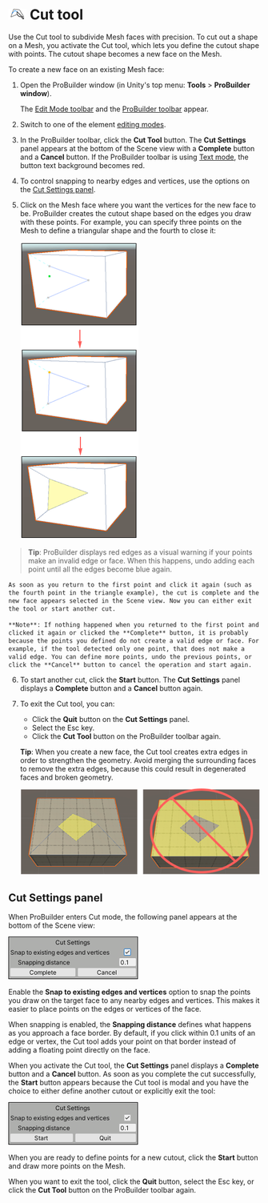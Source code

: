 # ![Cut Tool icon](images/icons/Cut_Tool.png) Cut tool

Use the Cut tool to subdivide Mesh faces with precision. To cut out a shape on a Mesh, you activate the Cut tool, which lets you define the cutout shape with points. The cutout shape becomes a new face on the Mesh.

To create a new face on an existing Mesh face:

1. Open the ProBuilder window (in Unity's top menu: **Tools** > **ProBuilder window**).

	The [Edit Mode toolbar](edit-mode-toolbar.md) and the [ProBuilder toolbar](toolbar.md) appear.

1. Switch to one of the element [editing modes](modes.md).

2. In the ProBuilder toolbar, click the **Cut Tool** button. The **Cut Settings** panel appears at the bottom of the Scene view with a **Complete** button and a **Cancel** button. If the ProBuilder toolbar is using [Text mode](customizing.md#text-vs-icon-mode), the button text background becomes red.

3. To control snapping to nearby edges and vertices, use the options on the [Cut Settings panel](#cut-tool_panel).

5. Click on the Mesh face where you want the vertices for the new face to be. ProBuilder creates the cutout shape based on the edges you draw with these points. For example, you can specify three points on the Mesh to define a triangular shape and the fourth to close it:

	![Example of a triangular cutout on a face](images/cut-tool-example.png)

  > **Tip**: ProBuilder displays red edges as a visual warning if your points make an invalid edge or face. When this happens, undo adding each point until all the edges become blue again.

	As soon as you return to the first point and click it again (such as the fourth point in the triangle example), the cut is complete and the new face appears selected in the Scene view. Now you can either exit the tool or start another cut.
	
	**Note**: If nothing happened when you returned to the first point and clicked it again or clicked the **Complete** button, it is probably because the points you defined do not create a valid edge or face. For example, if the tool detected only one point, that does not make a valid edge. You can define more points, undo the previous points, or click the **Cancel** button to cancel the operation and start again.

6. To start another cut, click the **Start** button. The **Cut Settings** panel displays a **Complete** button and a **Cancel** button again.

7. To exit the Cut tool, you can:

	* Click the **Quit** button on the **Cut Settings** panel.
	* Select the Esc key.
	* Click the **Cut Tool** button on the ProBuilder toolbar again.

	**Tip**: When you create a new face, the Cut tool creates extra edges in order to strengthen the geometry. Avoid merging the surrounding faces to remove the extra edges, because this could result in degenerated faces and broken geometry.

	![After you cut a face, extra edges secure the new face's integrity. Removing those images makes the new face unstable](images/cut-tool-nomerge.png)



<a name="cut-tool_panel"></a>

## Cut Settings panel

When ProBuilder enters Cut mode, the following panel appears at the bottom of the Scene view:

![Extra options for the Cut Tool](images/Cut_Tool-panel.png)

Enable the **Snap to existing edges and vertices** option to snap the points you draw on the target face to any nearby edges and vertices. This makes it easier to place points on the edges or vertices of the face.

When snapping is enabled, the **Snapping distance** defines what happens as you approach a face border. By default, if you click within 0.1 units of an edge or vertex, the Cut tool adds your point on that border instead of adding a floating point directly on the face.

When you activate the Cut tool, the **Cut Settings** panel displays a **Complete** button and a **Cancel** button. As soon as you complete the cut successfully, the **Start** button appears because the Cut tool is modal and you have the choice to either define another cutout or explicitly exit the tool:

![You can choose to start another cut or exit the Cut Tool](images/Cut_Tool-panel2.png)

When you are ready to define points for a new cutout, click the **Start** button and draw more points on the Mesh.

When you want to exit the tool, click the **Quit** button, select the Esc key, or click the **Cut Tool** button on the ProBuilder toolbar again.
